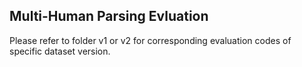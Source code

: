 ## Multi-Human Parsing Evluation


Please refer to folder v1 or v2 for corresponding evaluation codes of specific dataset version.
